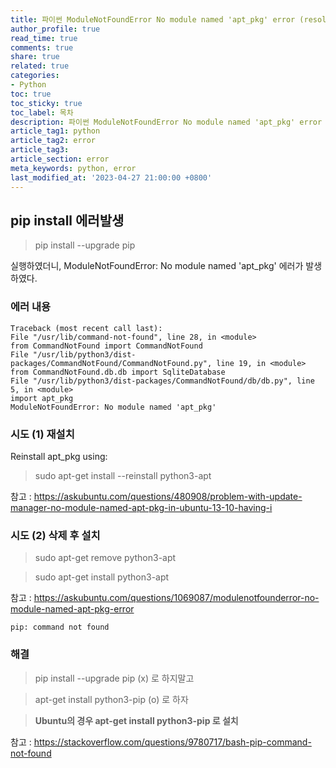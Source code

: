 ```yaml
---
title: 파이썬 ModuleNotFoundError No module named 'apt_pkg' error (resolved)
author_profile: true
read_time: true
comments: true
share: true
related: true
categories:
- Python
toc: true
toc_sticky: true
toc_label: 목차
description: 파이썬 ModuleNotFoundError No module named 'apt_pkg' error (resolved)
article_tag1: python
article_tag2: error
article_tag3: 
article_section: error
meta_keywords: python, error
last_modified_at: '2023-04-27 21:00:00 +0800'
---
```



## pip install 에러발생 

> pip install --upgrade pip

실행하였더니,
ModuleNotFoundError: No module named 'apt_pkg' 에러가 발생하였다.

### 에러 내용
```
Traceback (most recent call last):
File "/usr/lib/command-not-found", line 28, in <module>
from CommandNotFound import CommandNotFound
File "/usr/lib/python3/dist-packages/CommandNotFound/CommandNotFound.py", line 19, in <module>
from CommandNotFound.db.db import SqliteDatabase
File "/usr/lib/python3/dist-packages/CommandNotFound/db/db.py", line 5, in <module>
import apt_pkg
ModuleNotFoundError: No module named 'apt_pkg'
```

### 시도 (1) 재설치
Reinstall apt_pkg using:

> sudo apt-get install --reinstall python3-apt

참고 : https://askubuntu.com/questions/480908/problem-with-update-manager-no-module-named-apt-pkg-in-ubuntu-13-10-having-i

### 시도 (2) 삭제 후 설치

> sudo apt-get remove python3-apt

> sudo apt-get install python3-apt

참고 : https://askubuntu.com/questions/1069087/modulenotfounderror-no-module-named-apt-pkg-error

```
pip: command not found
```

### 해결 

> pip install --upgrade pip (x) 로 하지말고

> apt-get install python3-pip (o) 로 하자

> **Ubuntu의 경우 apt-get install python3-pip 로 설치**

참고 : https://stackoverflow.com/questions/9780717/bash-pip-command-not-found